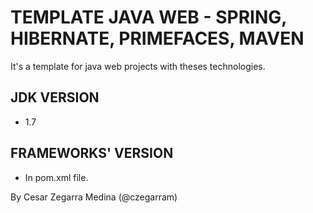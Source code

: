 TEMPLATE JAVA WEB - SPRING, HIBERNATE, PRIMEFACES, MAVEN
========================================================

It's a template for java web projects with theses technologies. 


JDK VERSION
------------

- 1.7

FRAMEWORKS' VERSION
-------------------

- In pom.xml file.



By Cesar Zegarra Medina (@czegarram)






